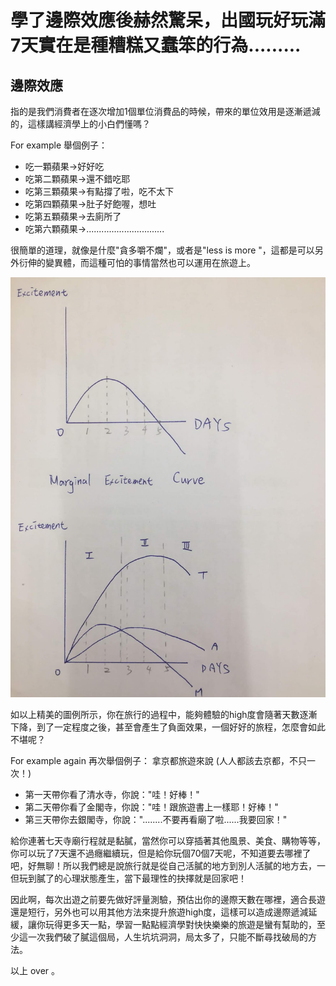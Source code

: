 # 學了邊際效應後赫然驚呆，出國玩好玩滿7天實在是種糟糕又蠢笨的行為.........

## 邊際效應
指的是我們消費者在逐次增加1個單位消費品的時候，帶來的單位效用是逐漸遞減的，這樣講經濟學上的小白們懂嗎？

For example 舉個例子：
* 吃一顆蘋果→好好吃
* 吃第二顆蘋果→還不錯吃耶
* 吃第三顆蘋果→有點撐了啦，吃不太下
* 吃第四顆蘋果→肚子好飽喔，想吐
* 吃第五顆蘋果→去廁所了
* 吃第六顆蘋果→...............................

很簡單的道理，就像是什麼"貪多嚼不爛"，或者是"less is more "，這都是可以另外衍伸的變異體，而這種可怕的事情當然也可以運用在旅遊上。

![IMG_9440](IMG_9440.JPG)

如以上精美的圖例所示，你在旅行的過程中，能夠體驗的high度會隨著天數逐漸下降，到了一定程度之後，甚至會產生了負面效果，一個好好的旅程，怎麼會如此不堪呢？

For example again 再次舉個例子：
拿京都旅遊來說 (人人都該去京都，不只一次！)
* 第一天帶你看了清水寺，你說："哇！好棒！"
* 第二天帶你看了金閣寺，你說："哇！跟旅遊書上一樣耶！好棒！"
* 第三天帶你去銀閣寺，你說："........不要再看廟了啦......我要回家！"

給你連著七天寺廟行程就是黏膩，當然你可以穿插著其他風景、美食、購物等等，你可以玩了7天還不過癮繼續玩，但是給你玩個70個7天呢，不知道要去哪裡了吧，好無聊！所以我們總是說旅行就是從自己活膩的地方到別人活膩的地方去，一但玩到膩了的心理狀態產生，當下最理性的抉擇就是回家吧！

因此啊，每次出遊之前要先做好評量測驗，預估出你的邊際天數在哪裡，適合長遊還是短行，另外也可以用其他方法來提升旅遊high度，這樣可以造成邊際遞減延緩，讓你玩得更多天一點，學習一點點經濟學對快快樂樂的旅遊是蠻有幫助的，至少這一次我們破了膩這個局，人生坑坑洞洞，局太多了，只能不斷尋找破局的方法。

以上 over 。
